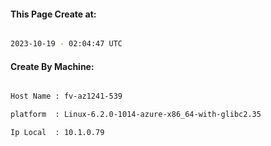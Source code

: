 
   
#### This Page Create at:

```bash

2023-10-19 - 02:04:47 UTC

```

#### Create By Machine:

```bash

Host Name : fv-az1241-539

platform  : Linux-6.2.0-1014-azure-x86_64-with-glibc2.35

Ip Local  : 10.1.0.79

```

